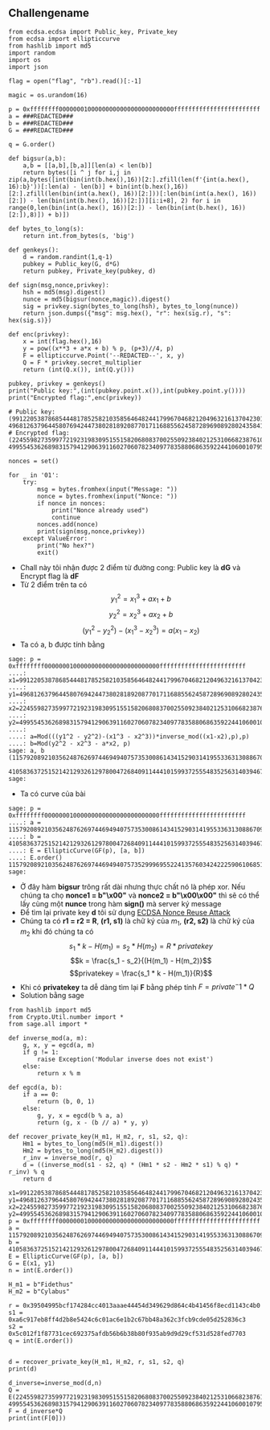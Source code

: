 ## Challengename
```python3
from ecdsa.ecdsa import Public_key, Private_key
from ecdsa import ellipticcurve
from hashlib import md5
import random
import os
import json

flag = open("flag", "rb").read()[:-1]

magic = os.urandom(16)

p = 0xffffffff00000001000000000000000000000000ffffffffffffffffffffffff
a = ###REDACTED###
b = ###REDACTED###
G = ###REDACTED###

q = G.order()

def bigsur(a,b):
    a,b = [[a,b],[b,a]][len(a) < len(b)]
    return bytes([i ^ j for i,j in zip(a,bytes([int(bin(int(b.hex(),16))[2:].zfill(len(f'{int(a.hex(), 16):b}'))[:len(a) - len(b)] + bin(int(b.hex(),16))[2:].zfill(len(bin(int(a.hex(), 16))[2:]))[:len(bin(int(a.hex(), 16))[2:]) - len(bin(int(b.hex(), 16))[2:])][i:i+8], 2) for i in range(0,len(bin(int(a.hex(), 16))[2:]) - len(bin(int(b.hex(), 16))[2:]),8)]) + b)])

def bytes_to_long(s):
    return int.from_bytes(s, 'big')

def genkeys():
    d = random.randint(1,q-1)
    pubkey = Public_key(G, d*G)
    return pubkey, Private_key(pubkey, d)

def sign(msg,nonce,privkey):
    hsh = md5(msg).digest()
    nunce = md5(bigsur(nonce,magic)).digest()
    sig = privkey.sign(bytes_to_long(hsh), bytes_to_long(nunce))
    return json.dumps({"msg": msg.hex(), "r": hex(sig.r), "s": hex(sig.s)})

def enc(privkey):
    x = int(flag.hex(),16)
    y = pow((x**3 + a*x + b) % p, (p+3)//4, p)
    F = ellipticcurve.Point('--REDACTED--', x, y)
    Q = F * privkey.secret_multiplier
    return (int(Q.x()), int(Q.y()))

pubkey, privkey = genkeys()
print("Public key:",(int(pubkey.point.x()),int(pubkey.point.y())))
print("Encrypted flag:",enc(privkey))

# Public key: (99122053878685444817852582103585646482441799670468212049632161370423019963573, 49681263796445807694244738028189208770171168855624587289690892802435841601423)
# Encrypted flag: (22455982735997721923198309515515820680837002550923840212531066823876108860098, 49955453626898315794129063911602706078234097783588068635922441060010795905908)

nonces = set()

for _ in '01':
    try:
        msg = bytes.fromhex(input("Message: "))
        nonce = bytes.fromhex(input("Nonce: "))
        if nonce in nonces:
            print("Nonce already used")
            continue
        nonces.add(nonce)
        print(sign(msg,nonce,privkey))
    except ValueError:
        print("No hex?")
        exit()
```
 - Chall này tôi nhận được 2 điểm từ đường cong: Public key là **dG** và Encrypt flag là **dF**
 - Từ 2 điểm trên ta có $$y_1^2 = x_1^3 + ax_1 + b$$ $$y_2^2 = x_2^3 + ax_2 + b$$ $$(y_1^2 - y_2^2) - (x_1^3 - x_2^3) = a(x_1-x_2)$$
 - Ta có a, b được tính bằng
```sage
sage: p = 0xffffffff00000001000000000000000000000000ffffffffffffffffffffffff
....: x1=99122053878685444817852582103585646482441799670468212049632161370423019963573
....: y1=49681263796445807694244738028189208770171168855624587289690892802435841601423
....: x2=22455982735997721923198309515515820680837002550923840212531066823876108860098
....: y2=49955453626898315794129063911602706078234097783588068635922441060010795905908
....:
....: a=Mod(((y1^2 - y2^2)-(x1^3 - x2^3))*inverse_mod((x1-x2),p),p)
....: b=Mod(y2^2 - x2^3 - a*x2, p)
sage: a, b
(115792089210356248762697446949407573530086143415290314195533631308867097853948,
 41058363725152142129326129780047268409114441015993725554835256314039467401291)
sage:
```
 - Ta có curve của bài
```sage
sage: p = 0xffffffff00000001000000000000000000000000ffffffffffffffffffffffff
....: a = 115792089210356248762697446949407573530086143415290314195533631308867097853948
....: b =  41058363725152142129326129780047268409114441015993725554835256314039467401291
....: E = EllipticCurve(GF(p), [a, b])
....: E.order()
115792089210356248762697446949407573529996955224135760342422259061068512044369
sage:
```
 - Ở đây hàm **bigsur** trông rất dài nhưng thực chất nó là phép xor. Nếu chúng ta chọ **nonce1 = b"\x00"** và **nonce2 = b"\x00\x00"** thì sẽ có thể lấy cùng một **nunce** trong hàm **sign()** mà server ký message
 - Để tìm lại private key **d** tôi sử dụng [️ECDSA Nonce Reuse Attack](https://crypto.stackexchange.com/questions/71764/is-it-safe-to-reuse-a-ecdsa-nonce-for-two-signatures-if-the-public-keys-are-diff)
 - Chúng ta có **r1 = r2 = R**, **(r1, s1)** là chữ ký của $m_1$, **(r2, s2)** là chữ ký của $m_2$ khi đó chúng ta có $$s_1 * k - H(m_1) = s_2 * H(m_2) = R * privatekey$$ $$k = \frac{s_1 - s_2}{(H(m_1) - H(m_2)}$$ $$privatekey = \frac{s_1 * k - H(m_1)}{R}$$
 - Khi có **privatekey** ta dễ dàng tìm lại **F** bằng phép tính $F = private^-1 * Q$
 - Solution bằng sage
```python3
from hashlib import md5
from Crypto.Util.number import *
from sage.all import *

def inverse_mod(a, m):
    g, x, y = egcd(a, m)
    if g != 1:
        raise Exception('Modular inverse does not exist')
    else:
        return x % m

def egcd(a, b):
    if a == 0:
        return (b, 0, 1)
    else:
        g, y, x = egcd(b % a, a)
        return (g, x - (b // a) * y, y)

def recover_private_key(H_m1, H_m2, r, s1, s2, q):
    Hm1 = bytes_to_long(md5(H_m1).digest())
    Hm2 = bytes_to_long(md5(H_m2).digest())
    r_inv = inverse_mod(r, q)
    d = ((inverse_mod(s1 - s2, q) * (Hm1 * s2 - Hm2 * s1) % q) * r_inv) % q
    return d

x1=99122053878685444817852582103585646482441799670468212049632161370423019963573
y1=49681263796445807694244738028189208770171168855624587289690892802435841601423
x2=22455982735997721923198309515515820680837002550923840212531066823876108860098
y2=49955453626898315794129063911602706078234097783588068635922441060010795905908
p = 0xffffffff00000001000000000000000000000000ffffffffffffffffffffffff
a = 115792089210356248762697446949407573530086143415290314195533631308867097853948
b = 41058363725152142129326129780047268409114441015993725554835256314039467401291
E = EllipticCurve(GF(p), [a, b])
G = E(x1, y1)
n = int(E.order())

H_m1 = b"Fidethus"
H_m2 = b"Cylabus"

r = 0x39504995bcf174284cc4013aaae44454d349629d864c4b41456f8ecd1143c4b0  
s1 = 0xa6c917eb8ff4d2b8e5424c6c01ac6e1b2c67bb48a362c3fcb9cde05d252836c3 
s2 = 0x5c012f1f87731cec692375afdb56b6b38b80f935ab9d9d29cf531d528fed7703 
q = int(E.order())


d = recover_private_key(H_m1, H_m2, r, s1, s2, q)
print(d)

d_inverse=inverse_mod(d,n)
Q = E(22455982735997721923198309515515820680837002550923840212531066823876108860098, 49955453626898315794129063911602706078234097783588068635922441060010795905908)
F = d_inverse*Q
print(int(F[0]))
```
